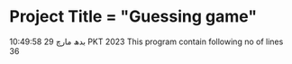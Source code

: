 # Project Title = "Guessing game" 
بدھ مارچ 29 10:49:58 PKT 2023
This program contain following no of lines
36
